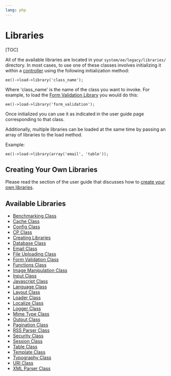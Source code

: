 ```yaml
---
lang: php
---
```


<!--
    This source file is part of the open source project
    ExpressionEngine User Guide (https://github.com/ExpressionEngine/ExpressionEngine-User-Guide)

    @link      https://expressionengine.com/
    @copyright Copyright (c) 2003-2020, Packet Tide, LLC (https://ellislab.com)
    @license   https://expressionengine.com/license Licensed under Apache License, Version 2.0
-->

# Libraries

[TOC]

All of the available libraries are located in your `system/ee/legacy/libraries/` directory. In most cases, to use one of these classes involves initializing it within a [controller](development/legacy/controllers.md) using the following initialization method:

    ee()->load->library('class_name');

Where 'class_name' is the name of the class you want to invoke. For example, to load the [Form Validation Library](development/legacy/libraries/form-validation.md) you would do this:

    ee()->load->library('form_validation');

Once initialized you can use it as indicated in the user guide page corresponding to that class.

Additionally, multiple libraries can be loaded at the same time by passing an array of libraries to the load method.

Example:

    ee()->load->library(array('email', 'table'));

## Creating Your Own Libraries

Please read the section of the user guide that discusses how to [create your own libraries](development/legacy/libraries/creating-libraries.md).

## Available Libraries

- [Benchmarking Class](development/legacy/libraries/benchmark.md)
- [Cache Class](development/legacy/libraries/cache.md)
- [Config Class](development/legacy/libraries/config.md)
- [CP Class](development/legacy/libraries/cp.md)
- [Creating Libraries](development/legacy/libraries/creating-libraries.md)
- [Database Class](development/legacy/libraries/database.md)
- [Email Class](development/legacy/libraries/email.md)
- [File Uploading Class](development/legacy/libraries/file-uploading.md)
- [Form Validation Class](development/legacy/libraries/form-validation.md)
- [Functions Class](development/legacy/libraries/functions.md)
- [Image Manipulation Class](development/legacy/libraries/image-lib.md)
- [Input Class](development/legacy/libraries/input.md)
- [Javascript Class](development/legacy/libraries/javascript.md)
- [Language Class](development/legacy/libraries/language.md)
- [Layout Class](development/legacy/libraries/layout.md)
- [Loader Class](development/legacy/libraries/loader.md)
- [Localize Class](development/legacy/libraries/localization.md)
- [Logger Class](development/legacy/libraries/logger.md)
- [Mime Type Class](development/legacy/libraries/mime-type.md)
- [Output Class](development/legacy/libraries/output.md)
- [Pagination Class](development/legacy/libraries/pagination.md)
- [RSS Parser Class](development/legacy/libraries/rss-parser.md)
- [Security Class](development/legacy/libraries/security.md)
- [Session Class](development/legacy/libraries/session.md)
- [Table Class](development/legacy/libraries/table.md)
- [Template Class](development/legacy/libraries/template.md)
- [Typography Class](development/legacy/libraries/typography.md)
- [URI Class](development/legacy/libraries/uri.md)
- [XML Parser Class](development/legacy/libraries/xmlparser.md)
